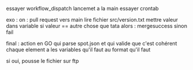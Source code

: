 essayer workflow_dispatch lancemet a la main
essayer crontab

exo : 
on : pull request vers main
lire fichier src/version.txt
mettre valeur dans variable
si valeur == autre chose que tata alors :
 mergesuccess
sinon fail

final : 
action en GO qui parse spot.json et qui valide que c'est cohérent
chaque element a les variables qu'il faut au format qu'il faut

si oui, pousse le fichier sur ftp

